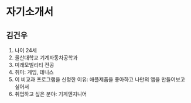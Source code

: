 # 자기소개서
## 김건우
1. 나이 24세
1. 울산대학교 기계자동차공학과
1. 미래모빌리티 전공
1. 취미: 게임, 테니스
1. 이 비교과 프로그램을 신청한 이유: 애플제품을 좋아하고 나만의 앱을 만들어보고 싶어서
1. 취업하고 싶은 분야: 기계엔지니어
